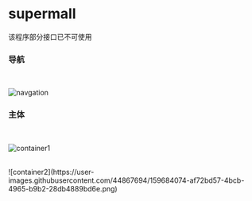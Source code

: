 # supermall

该程序部分接口已不可使用</br>

<h3>导航</h3></br>

![navgation](https://user-images.githubusercontent.com/44867694/159683929-1f5c9aee-db54-4dec-8703-b73820057342.png)

<h3>主体</h3></br>

![container1](https://user-images.githubusercontent.com/44867694/159684048-9cac4357-dc41-4ede-a738-f69d1b6f1aa1.png)

</br>
![container2](https://user-images.githubusercontent.com/44867694/159684074-af72bd57-4bcb-4965-b9b2-28db4889bd6e.png)
